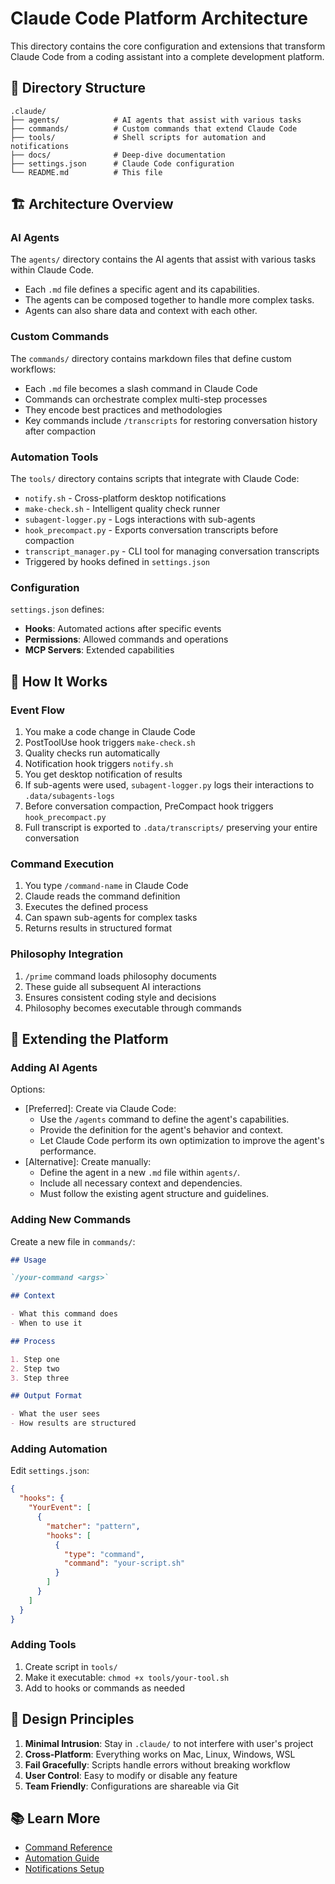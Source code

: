 # Claude Code Platform Architecture

This directory contains the core configuration and extensions that transform Claude Code from a coding assistant into a complete development platform.

## 📁 Directory Structure

```
.claude/
├── agents/            # AI agents that assist with various tasks
├── commands/          # Custom commands that extend Claude Code
├── tools/             # Shell scripts for automation and notifications
├── docs/              # Deep-dive documentation
├── settings.json      # Claude Code configuration
└── README.md          # This file
```

## 🏗️ Architecture Overview

### AI Agents

The `agents/` directory contains the AI agents that assist with various tasks within Claude Code.

- Each `.md` file defines a specific agent and its capabilities.
- The agents can be composed together to handle more complex tasks.
- Agents can also share data and context with each other.

### Custom Commands

The `commands/` directory contains markdown files that define custom workflows:

- Each `.md` file becomes a slash command in Claude Code
- Commands can orchestrate complex multi-step processes
- They encode best practices and methodologies
- Key commands include `/transcripts` for restoring conversation history after compaction

### Automation Tools

The `tools/` directory contains scripts that integrate with Claude Code:

- `notify.sh` - Cross-platform desktop notifications
- `make-check.sh` - Intelligent quality check runner
- `subagent-logger.py` - Logs interactions with sub-agents
- `hook_precompact.py` - Exports conversation transcripts before compaction
- `transcript_manager.py` - CLI tool for managing conversation transcripts
- Triggered by hooks defined in `settings.json`

### Configuration

`settings.json` defines:

- **Hooks**: Automated actions after specific events
- **Permissions**: Allowed commands and operations
- **MCP Servers**: Extended capabilities

## 🔧 How It Works

### Event Flow

1. You make a code change in Claude Code
2. PostToolUse hook triggers `make-check.sh`
3. Quality checks run automatically
4. Notification hook triggers `notify.sh`
5. You get desktop notification of results
6. If sub-agents were used, `subagent-logger.py` logs their interactions to `.data/subagents-logs`
7. Before conversation compaction, PreCompact hook triggers `hook_precompact.py`
8. Full transcript is exported to `.data/transcripts/` preserving your entire conversation

### Command Execution

1. You type `/command-name` in Claude Code
2. Claude reads the command definition
3. Executes the defined process
4. Can spawn sub-agents for complex tasks
5. Returns results in structured format

### Philosophy Integration

1. `/prime` command loads philosophy documents
2. These guide all subsequent AI interactions
3. Ensures consistent coding style and decisions
4. Philosophy becomes executable through commands

## 🚀 Extending the Platform

### Adding AI Agents

Options:

- [Preferred]: Create via Claude Code:
  - Use the `/agents` command to define the agent's capabilities.
  - Provide the definition for the agent's behavior and context.
  - Let Claude Code perform its own optimization to improve the agent's performance.
- [Alternative]: Create manually:
  - Define the agent in a new `.md` file within `agents/`.
  - Include all necessary context and dependencies.
  - Must follow the existing agent structure and guidelines.

### Adding New Commands

Create a new file in `commands/`:

```markdown
## Usage

`/your-command <args>`

## Context

- What this command does
- When to use it

## Process

1. Step one
2. Step two
3. Step three

## Output Format

- What the user sees
- How results are structured
```

### Adding Automation

Edit `settings.json`:

```json
{
  "hooks": {
    "YourEvent": [
      {
        "matcher": "pattern",
        "hooks": [
          {
            "type": "command",
            "command": "your-script.sh"
          }
        ]
      }
    ]
  }
}
```

### Adding Tools

1. Create script in `tools/`
2. Make it executable: `chmod +x tools/your-tool.sh`
3. Add to hooks or commands as needed

## 🎯 Design Principles

1. **Minimal Intrusion**: Stay in `.claude/` to not interfere with user's project
2. **Cross-Platform**: Everything works on Mac, Linux, Windows, WSL
3. **Fail Gracefully**: Scripts handle errors without breaking workflow
4. **User Control**: Easy to modify or disable any feature
5. **Team Friendly**: Configurations are shareable via Git

## 📚 Learn More

- [Command Reference](../.ai/docs/commands.md)
- [Automation Guide](../.ai/docs/automation.md)
- [Notifications Setup](../.ai/docs/notifications.md)
